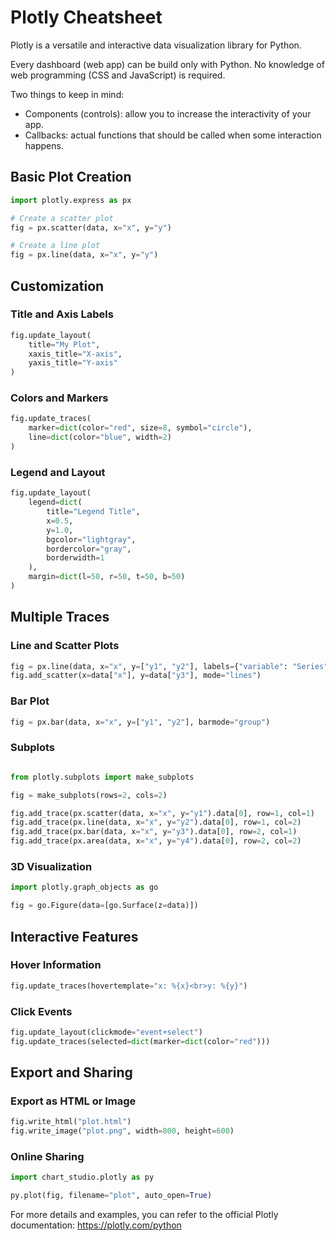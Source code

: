 # Plotly Cheatsheet
Plotly is a versatile and interactive data visualization library for Python.

Every dashboard (web app) can be build only with Python. No knowledge of web programming (CSS and JavaScript) is required.

Two things to keep in mind:

* Components (controls): allow you to increase the interactivity of your app.
* Callbacks: actual functions that should be called when some interaction happens.

## Basic Plot Creation

```python
import plotly.express as px

# Create a scatter plot
fig = px.scatter(data, x="x", y="y")

# Create a line plot
fig = px.line(data, x="x", y="y")
```

## Customization

### Title and Axis Labels

```python
fig.update_layout(
    title="My Plot",
    xaxis_title="X-axis",
    yaxis_title="Y-axis"
)
```

### Colors and Markers

```python
fig.update_traces(
    marker=dict(color="red", size=8, symbol="circle"),
    line=dict(color="blue", width=2)
)
```

### Legend and Layout

```python
fig.update_layout(
    legend=dict(
        title="Legend Title",
        x=0.5,
        y=1.0,
        bgcolor="lightgray",
        bordercolor="gray",
        borderwidth=1
    ),
    margin=dict(l=50, r=50, t=50, b=50)
)
```

## Multiple Traces

### Line and Scatter Plots

```python
fig = px.line(data, x="x", y=["y1", "y2"], labels={"variable": "Series"})
fig.add_scatter(x=data["x"], y=data["y3"], mode="lines")
```

### Bar Plot

```python
fig = px.bar(data, x="x", y=["y1", "y2"], barmode="group")
```

### Subplots

```python

from plotly.subplots import make_subplots

fig = make_subplots(rows=2, cols=2)

fig.add_trace(px.scatter(data, x="x", y="y1").data[0], row=1, col=1)
fig.add_trace(px.line(data, x="x", y="y2").data[0], row=1, col=2)
fig.add_trace(px.bar(data, x="x", y="y3").data[0], row=2, col=1)
fig.add_trace(px.area(data, x="x", y="y4").data[0], row=2, col=2)
```

### 3D Visualization

```python
import plotly.graph_objects as go

fig = go.Figure(data=[go.Surface(z=data)])
```

## Interactive Features

### Hover Information

```python
fig.update_traces(hovertemplate="x: %{x}<br>y: %{y}")
```

### Click Events

```python
fig.update_layout(clickmode="event+select")
fig.update_traces(selected=dict(marker=dict(color="red")))
```

## Export and Sharing

### Export as HTML or Image

```python
fig.write_html("plot.html")
fig.write_image("plot.png", width=800, height=600)
```

### Online Sharing

```python
import chart_studio.plotly as py

py.plot(fig, filename="plot", auto_open=True)
```

For more details and examples, you can refer to the official Plotly documentation: https://plotly.com/python
